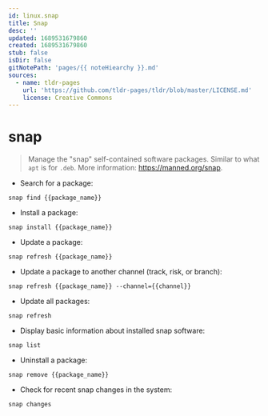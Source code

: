 ```yaml
---
id: linux.snap
title: Snap
desc: ''
updated: 1689531679860
created: 1689531679860
stub: false
isDir: false
gitNotePath: 'pages/{{ noteHiearchy }}.md'
sources:
  - name: tldr-pages
    url: 'https://github.com/tldr-pages/tldr/blob/master/LICENSE.md'
    license: Creative Commons
---
```

# snap

> Manage the "snap" self-contained software packages.
> Similar to what `apt` is for `.deb`.
> More information: <https://manned.org/snap>.

- Search for a package:

`snap find {{package_name}}`

- Install a package:

`snap install {{package_name}}`

- Update a package:

`snap refresh {{package_name}}`

- Update a package to another channel (track, risk, or branch):

`snap refresh {{package_name}} --channel={{channel}}`

- Update all packages:

`snap refresh`

- Display basic information about installed snap software:

`snap list`

- Uninstall a package:

`snap remove {{package_name}}`

- Check for recent snap changes in the system:

`snap changes`


